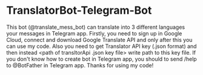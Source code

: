 # TranslatorBot-Telegram-Bot
This bot (@translate_mess_bot) can translate into 3 different languages your messages in Telegram app.
Firstly, you need to sign up in Google Cloud, connect and download Google Translate API and only after this you can use my code.
Also you need to get Translator API key (.json format) and then instead <path of transltorApi .json key file> write path to this key file.
If you don't know how to create bot in Telegram app, you should to send /help to @BotFather in Telegram app.
Thanks for using my code!
